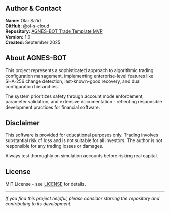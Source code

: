 ## Author & Contact

**Name:** Olar Sa'id  
**GitHub:** [@ol-s-cloud](https://github.com/ol-s-cloud)  
**Repository:** [AGNES-BOT Trade Template MVP](https://github.com/ol-s-cloud/agnes-bot)  
**Version:** 1.0  
**Created:** September 2025  

## About AGNES-BOT

This project represents a sophisticated approach to algorithmic trading configuration management, implementing enterprise-level features like SHA-256 change detection, last-known-good recovery, and dual configuration hierarchies.

The system prioritizes safety through account mode enforcement, parameter validation, and extensive documentation - reflecting responsible development practices for financial software.

## Disclaimer

This software is provided for educational purposes only. Trading involves substantial risk of loss and is not suitable for all investors. The author is not responsible for any trading losses or damages.

Always test thoroughly on simulation accounts before risking real capital.

## License

MIT License - see [LICENSE](LICENSE) for details.

---

*If you find this project helpful, please consider starring the repository and contributing to its development.*
